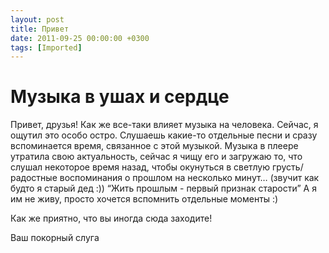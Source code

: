 ```yaml
---
layout: post
title: Привет
date: 2011-09-25 00:00:00 +0300
tags: [Imported]
---
```

# Музыка в ушах и сердце

Привет, друзья!
Как же все-таки влияет музыка на человека. Сейчас, я ощутил это особо остро. Слушаешь какие-то отдельные песни и сразу вспоминается время, связанное с этой музыкой. Музыка в плеере утратила свою актуальность, сейчас я чищу его и загружаю то, что слушал некоторое время назад, чтобы окунуться в светлую грусть/радостные воспоминания о прошлом на несколько минут… (звучит как будто я старый дед :)) “Жить прошлым - первый признак старости” А я им не живу, просто хочется вспомнить отдельные моменты :)

Как же приятно, что вы иногда сюда заходите!

Ваш покорный слуга